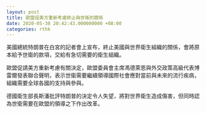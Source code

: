 ```yaml
---
layout: post
title: 歐盟促美方重新考慮終止與世衛的關係
date: 2020-05-30 20:42:43.000000000 +08:00
categories: rthk
---
```


美國總統特朗普在白宮的記者會上宣布，終止美國與世界衛生組織的關係，會將原本給予世衛的款項，交給有急切需要的衛生組織。

歐盟促請美方重新考慮有關決定，歐盟委員會主席馮德萊恩與外交政策高級代表博雷爾發表聯合聲明，表示世衛需要繼續領導國際社會應對當前與未來的流行疾病，組織需要全球各國的支持與參與。

德國衛生部長斯潘批評特朗普的決定令人失望，將對世界衛生造成傷害，但同時認為世衛需要在歐盟的領導之下作出改革。
